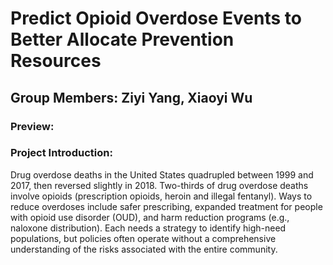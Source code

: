 # Predict Opioid Overdose Events to Better Allocate Prevention Resources

## Group Members: Ziyi Yang, Xiaoyi Wu

### Preview:

### Project Introduction:
Drug overdose deaths in the United States quadrupled between 1999 and 2017, then reversed slightly in 2018. Two-thirds of drug overdose deaths involve opioids (prescription opioids, heroin and illegal fentanyl). Ways to reduce overdoses include safer prescribing, expanded treatment for people with opioid use disorder (OUD), and harm reduction programs (e.g., naloxone distribution). Each needs a strategy to identify high-need populations, but policies often operate without a comprehensive understanding of the risks associated with the entire community.
